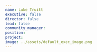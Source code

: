 ```yaml
---
name: Luke Truitt
executive: false
director: false
lead: false
community_manager: 
position:  
project:  
image: ../assets/default_exec_image.png
---
```

